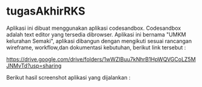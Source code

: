 # tugasAkhirRKS

Aplikasi ini dibuat menggunakan aplikasi codesandbox. 
Codesandbox adalah text editor yang tersedia dibrowser.
Aplikasi ini bernama "UMKM kelurahan Semaki", aplikasi
dibangun dengan mengikuti sesuai rancangan wireframe,
workflow,dan dokumentasi kebutuhan, berikut link tersebut :

https://drive.google.com/drive/folders/1wWZIBuu7kNhrB1HpWQVGCoLZ5MJNMvTd?usp=sharing

Berikut hasil screenshot aplikasi yang dijalankan :
